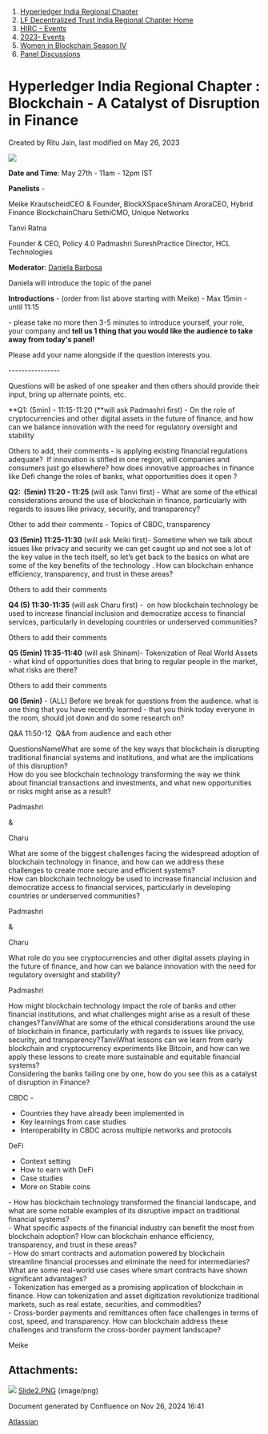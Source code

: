 1. [Hyperledger India Regional Chapter](index.html)
2. [LF Decentralized Trust India Regional Chapter Home](LF-Decentralized-Trust-India-Regional-Chapter-Home_19169282.html)
3. [HIRC - Events](HIRC---Events_19169346.html)
4. [2023- Events](2023--Events_19170522.html)
5. [Women in Blockchain Season IV](Women-in-Blockchain-Season-IV_19170592.html)
6. [Panel Discussions](Panel-Discussions_19170769.html)

# Hyperledger India Regional Chapter : Blockchain - A Catalyst of Disruption in Finance

Created by Ritu Jain, last modified on May 26, 2023

**![](attachments/19170776/19170860.png?height=400)**

**Date and Time**: May 27th - 11am - 12pm IST

**Panelists** - 

Meike KrautscheidCEO &amp; Founder, BlockXSpaceShinam AroraCEO, Hybrid Finance BlockchainCharu SethiCMO, Unique Networks

Tanvi Ratna

Founder &amp; CEO, Policy 4.0 Padmashri SureshPractice Director, HCL Technologies

**Moderator**: [Daniela Barbosa](https://lf-hyperledger.atlassian.net/wiki/people/5c0f0d72470dea35d6935354?ref=confluence) 

Daniela will introduce the topic of the panel 

**Introductions** - (order from list above starting with Meike) - Max 15min - until 11:15

\- please take no more then 3-5 minutes to introduce yourself, your role, your company and **tell us 1 thing that you would like the audience to take away from today's panel!** 

Please add your name alongside if the question interests you.

\----------------

Questions will be asked of one speaker and then others should provide their input, bring up alternate points, etc. 

**Q1: (5min) - 11:15-11:20 (**will ask Padmashri first) - On the role of cryptocurrencies and other digital assets in the future of finance, and how can we balance innovation with the need for regulatory oversight and stability

Others to add, their comments - is applying existing financial regulations adequate?  If innovation is stifled in one region, will companies and consumers just go elsewhere? how does innovative approaches in finance like Defi change the roles of banks, what opportunities does it open ?

**Q2:  (5min) 11:20 - 11:25** (will ask Tanvi first) - What are some of the ethical considerations around the use of blockchain in finance, particularly with regards to issues like privacy, security, and transparency?

Other to add their comments - Topics of CBDC, transparency 

**Q3 (5min) 11:25-11:30** (will ask Meiki first)- Sometime when we talk about issues like privacy and security we can get caught up and not see a lot of the key value in the tech itself, so let’s get back to the basics on what are some of the key benefits of the technology . How can blockchain enhance efficiency, transparency, and trust in these areas?

Others to add their comments 

**Q4 (5) 11:30-11:35** (will ask Charu first) -  on how blockchain technology be used to increase financial inclusion and democratize access to financial services, particularly in developing countries or underserved communities?

Others to add their comments 

**Q5 (5min) 11:35-11:40** (will ask Shinam)- Tokenization of Real World Assets - what kind of opportunities does that bring to regular people in the market, what risks are there?

Others to add their comments 

**Q6 (5min)** - (ALL) Before we break for questions from the audience. what is one thing that you have recently learned - that you think today everyone in the room, should jot down and do some research on?

Q&amp;A 11:50-12  Q&amp;A from audience and each other

QuestionsNameWhat are some of the key ways that blockchain is disrupting traditional financial systems and institutions, and what are the implications of this disruption?  
How do you see blockchain technology transforming the way we think about financial transactions and investments, and what new opportunities or risks might arise as a result?

Padmashri 

&amp; 

Charu

What are some of the biggest challenges facing the widespread adoption of blockchain technology in finance, and how can we address these challenges to create more secure and efficient systems?  
How can blockchain technology be used to increase financial inclusion and democratize access to financial services, particularly in developing countries or underserved communities?

Padmashri

&amp;

Charu

What role do you see cryptocurrencies and other digital assets playing in the future of finance, and how can we balance innovation with the need for regulatory oversight and stability?

Padmashri

How might blockchain technology impact the role of banks and other financial institutions, and what challenges might arise as a result of these changes?TanviWhat are some of the ethical considerations around the use of blockchain in finance, particularly with regards to issues like privacy, security, and transparency?TanviWhat lessons can we learn from early blockchain and cryptocurrency experiments like Bitcoin, and how can we apply these lessons to create more sustainable and equitable financial systems?  
Considering the banks failing one by one, how do you see this as a catalyst of disruption in Finance?

CBDC - 

- Countries they have already been implemented in
- Key learnings from case studies
- Interoperability in CBDC across multiple networks and protocols

DeFi

- Context setting
- How to earn with DeFi
- Case studies
- More on Stable coins

- How has blockchain technology transformed the financial landscape, and what are some notable examples of its disruptive impact on traditional financial systems?  
\- What specific aspects of the financial industry can benefit the most from blockchain adoption? How can blockchain enhance efficiency, transparency, and trust in these areas?  
\- How do smart contracts and automation powered by blockchain streamline financial processes and eliminate the need for intermediaries? What are some real-world use cases where smart contracts have shown significant advantages?  
\- Tokenization has emerged as a promising application of blockchain in finance. How can tokenization and asset digitization revolutionize traditional markets, such as real estate, securities, and commodities?  
\- Cross-border payments and remittances often face challenges in terms of cost, speed, and transparency. How can blockchain address these challenges and transform the cross-border payment landscape?

Meike

## Attachments:

![](images/icons/bullet_blue.gif) [Slide2.PNG](attachments/19170776/19170860.png) (image/png)

Document generated by Confluence on Nov 26, 2024 16:41

[Atlassian](http://www.atlassian.com/)
